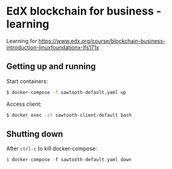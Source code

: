# EdX blockchain for business - learning

Learning for https://www.edx.org/course/blockchain-business-introduction-linuxfoundationx-lfs171x

## Getting up and running

Start containers:

```bash
$ docker-compose -f sawtooth-default.yaml up
```

Access client:

```bash
$ docker exec -it sawtooth-client-default bash
```

## Shutting down

After `ctrl-c` to kill docker-compose:

```haskell
$ docker-compose -f sawtooth-default.yaml down
```
